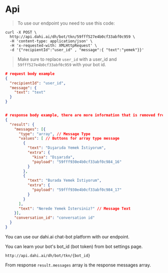 # Api
> To use our endpoint you need to use this code:

```shell
curl -X POST \
  http://api.dahi.ai/dh/bot/tkn/59fff527e4b0cf33abf0c959 \
  -H 'content-type: application/json' \
  -H 'x-requested-with: XMLHttpRequest' \
  -d '{"recipientId":"user_id" , "message":{ "text":"yemek"}}'
```
> Make sure to replace `user_id` with a user_id and `59fff527e4b0cf33abf0c959` with your bot id.

```json
# request body example
{
  "recipientId": "user_id",
  "message": {
    "text": "text"
  }
}


# response body example, there are more information that is removed from this example.
{
  "result": {
    "messages": [{
      "type": "array", // Message Type
      "values": [ // Buttons for array type message
        {
          "text": "Dışarıda Yemek İstiyorum",
          "extra": {
            "kisa": "Dışarıda",
            "payload": "59fff930e4b0cf33abf0c984_16"
          }
        },
        {
          "text": "Burada Yemek İstiyorum",
          "extra": {
            "payload": "59fff930e4b0cf33abf0c984_17"
          }
        }
      ],
      "text": "Nerede Yemek İstersiniz?" // Message Text
    }],
    "conversation_id": "conversation id"
  }
}
```
You can use our dahi.ai chat-bot platform with our endpoint.

You can learn your bot's bot_id (bot token) from bot settings page.

`http://api.dahi.ai/dh/bot/tkn/{bot_id}`

From response `result.messages` array is the response messages array.